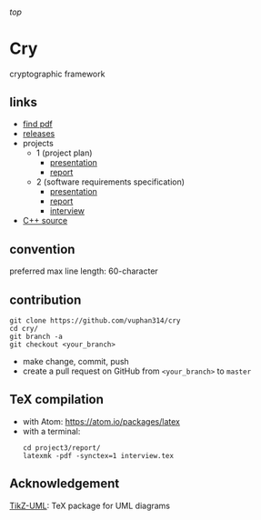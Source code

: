 <h6>top</h6>

# Cry
cryptographic framework

## links
- [find pdf][find]
- [releases][releases]
- projects
  - 1 (project plan)
    - [presentation][presentation1]
    - [report][report1]
  - 2 (software requirements specification)
    - [presentation][presentation2]
    - [report][report2]
    - [interview][interview2]
- [C++ source][src]

## convention
preferred max line length: 60-character

## contribution
```
git clone https://github.com/vuphan314/cry
cd cry/
git branch -a
git checkout <your_branch>
```
- make change, commit, push
- create a pull request on GitHub
  from `<your_branch>` to `master`

## TeX compilation
- with Atom: https://atom.io/packages/latex
- with a terminal:
  ```
  cd project3/report/
  latexmk -pdf -synctex=1 interview.tex
  ```

## Acknowledgement
[TikZ-UML][tikzuml]: TeX package for UML diagrams

<!--------------------------------------------------------->

[find]:https://github.com/vuphan314/cry/find/master
[releases]:https://github.com/vuphan314/cry/releases

[presentation1]:https://github.com/vuphan314/cry/blob/master/project1/presentation/presentation.pdf
[report1]:https://github.com/vuphan314/cry/blob/master/project1/report/report.pdf

[presentation2]:https://github.com/vuphan314/cry/blob/master/project2/presentation/presentation.pdf
[report2]:https://github.com/vuphan314/cry/blob/master/project2/report/report.pdf
[interview2]:https://github.com/vuphan314/cry/blob/master/project2/interview/interview.pdf

[src]:https://github.com/vuphan314/cry/tree/master/src

[tikzuml]:http://perso.ensta-paristech.fr/~kielbasi/tikzuml/
